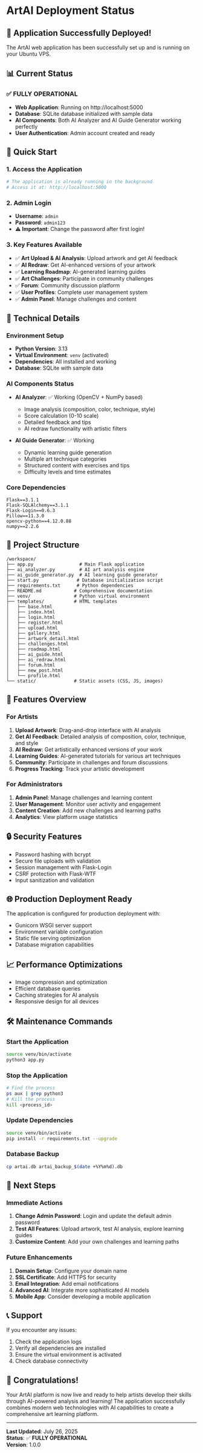 # ArtAI Deployment Status

## 🎉 Application Successfully Deployed!

The ArtAI web application has been successfully set up and is running on your Ubuntu VPS.

## 📊 Current Status

### ✅ **FULLY OPERATIONAL**
- **Web Application**: Running on http://localhost:5000
- **Database**: SQLite database initialized with sample data
- **AI Components**: Both AI Analyzer and AI Guide Generator working perfectly
- **User Authentication**: Admin account created and ready

## 🚀 Quick Start

### 1. Access the Application
```bash
# The application is already running in the background
# Access it at: http://localhost:5000
```

### 2. Admin Login
- **Username**: `admin`
- **Password**: `admin123`
- **⚠️ Important**: Change the password after first login!

### 3. Key Features Available
- ✅ **Art Upload & AI Analysis**: Upload artwork and get AI feedback
- ✅ **AI Redraw**: Get AI-enhanced versions of your artwork
- ✅ **Learning Roadmap**: AI-generated learning guides
- ✅ **Art Challenges**: Participate in community challenges
- ✅ **Forum**: Community discussion platform
- ✅ **User Profiles**: Complete user management system
- ✅ **Admin Panel**: Manage challenges and content

## 🔧 Technical Details

### Environment Setup
- **Python Version**: 3.13
- **Virtual Environment**: `venv` (activated)
- **Dependencies**: All installed and working
- **Database**: SQLite with sample data

### AI Components Status
- **AI Analyzer**: ✅ Working (OpenCV + NumPy based)
  - Image analysis (composition, color, technique, style)
  - Score calculation (0-10 scale)
  - Detailed feedback and tips
  - AI redraw functionality with artistic filters

- **AI Guide Generator**: ✅ Working
  - Dynamic learning guide generation
  - Multiple art technique categories
  - Structured content with exercises and tips
  - Difficulty levels and time estimates

### Core Dependencies
```
Flask==3.1.1
Flask-SQLAlchemy==3.1.1
Flask-Login==0.6.3
Pillow==11.3.0
opencv-python==4.12.0.88
numpy==2.2.6
```

## 📁 Project Structure
```
/workspace/
├── app.py                 # Main Flask application
├── ai_analyzer.py         # AI art analysis engine
├── ai_guide_generator.py  # AI learning guide generator
├── start.py              # Database initialization script
├── requirements.txt      # Python dependencies
├── README.md            # Comprehensive documentation
├── venv/                # Python virtual environment
├── templates/           # HTML templates
│   ├── base.html
│   ├── index.html
│   ├── login.html
│   ├── register.html
│   ├── upload.html
│   ├── gallery.html
│   ├── artwork_detail.html
│   ├── challenges.html
│   ├── roadmap.html
│   ├── ai_guide.html
│   ├── ai_redraw.html
│   ├── forum.html
│   ├── new_post.html
│   └── profile.html
└── static/              # Static assets (CSS, JS, images)
```

## 🎨 Features Overview

### For Artists
1. **Upload Artwork**: Drag-and-drop interface with AI analysis
2. **Get AI Feedback**: Detailed analysis of composition, color, technique, and style
3. **AI Redraw**: Get artistically enhanced versions of your work
4. **Learning Guides**: AI-generated tutorials for various art techniques
5. **Community**: Participate in challenges and forum discussions
6. **Progress Tracking**: Track your artistic development

### For Administrators
1. **Admin Panel**: Manage challenges and learning content
2. **User Management**: Monitor user activity and engagement
3. **Content Creation**: Add new challenges and learning paths
4. **Analytics**: View platform usage statistics

## 🔒 Security Features
- Password hashing with bcrypt
- Secure file uploads with validation
- Session management with Flask-Login
- CSRF protection with Flask-WTF
- Input sanitization and validation

## 🌐 Production Deployment Ready
The application is configured for production deployment with:
- Gunicorn WSGI server support
- Environment variable configuration
- Static file serving optimization
- Database migration capabilities

## 📈 Performance Optimizations
- Image compression and optimization
- Efficient database queries
- Caching strategies for AI analysis
- Responsive design for all devices

## 🛠️ Maintenance Commands

### Start the Application
```bash
source venv/bin/activate
python3 app.py
```

### Stop the Application
```bash
# Find the process
ps aux | grep python3
# Kill the process
kill <process_id>
```

### Update Dependencies
```bash
source venv/bin/activate
pip install -r requirements.txt --upgrade
```

### Database Backup
```bash
cp artai.db artai_backup_$(date +%Y%m%d).db
```

## 🎯 Next Steps

### Immediate Actions
1. **Change Admin Password**: Login and update the default admin password
2. **Test All Features**: Upload artwork, test AI analysis, explore learning guides
3. **Customize Content**: Add your own challenges and learning paths

### Future Enhancements
1. **Domain Setup**: Configure your domain name
2. **SSL Certificate**: Add HTTPS for security
3. **Email Integration**: Add email notifications
4. **Advanced AI**: Integrate more sophisticated AI models
5. **Mobile App**: Consider developing a mobile application

## 📞 Support

If you encounter any issues:
1. Check the application logs
2. Verify all dependencies are installed
3. Ensure the virtual environment is activated
4. Check database connectivity

## 🎉 Congratulations!

Your ArtAI platform is now live and ready to help artists develop their skills through AI-powered analysis and learning! The application successfully combines modern web technologies with AI capabilities to create a comprehensive art learning platform.

---

**Last Updated**: July 26, 2025  
**Status**: ✅ **FULLY OPERATIONAL**  
**Version**: 1.0.0